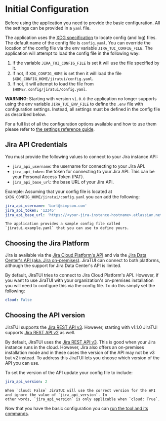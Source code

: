 # Initial Configuration

Before using the application you need to provide the basic configuration. All the settings can be provided in a `yaml`
file.

The application uses the [XDG specification](https://specifications.freedesktop.org/basedir-spec/latest/) to locate
config (and log) files. The default name of the config file is `config.yaml`. You can override the location of the
config file via the env variable `JIRA_TUI_CONFIG_FILE`. The application will attempt to load the config
file in the following way:

1. If the variable `JIRA_TUI_CONFIG_FILE` is set it will use the file specified by it.
2. If not, if `XDG_CONFIG_HOME` is set then it will load the file `$XDG_CONFIG_HOME/jiratui/config.yaml`.
3. If not, it will attempt to load the file from `$HOME/.config/jiratui/config.yaml`.

**WARNING**: Starting with version `v1.0.0` the application no longer supports using the env variable
`JIRA_TUI_ENV_FILE` to define the `.env` file with configuration settings. Instead, all settings must be defined in the
config file as described below.

For a full list of all the configuration options available and how to use them please refer to
[the settings reference guide](/users/configuration/reference.md).

## Jira API Credentials

You must provide the following values to connect to your Jira instance API:

- `jira_api_username`: the username for connecting to your Jira API.
- `jira_api_token`: the token for connecting to your Jira API. This can be your Personal Access Token (PAT).
- `jira_api_base_url`: the base URL of your Jira API.

Example: Assuming that your config file is located at `$XDG_CONFIG_HOME/jiratui/config.yaml` you can add the following:

```yaml
jira_api_username: 'bart@simpson.com'
jira_api_token: '12345'
jira_api_base_url: 'https://<your-jira-instance-hostname>.atlassian.net'
```

```{tip}
The application provides a sample config file called `jiratui.example.yaml` that you can use to define yours.
```

## Choosing the Jira Platform

Jira is available via the [Jira Cloud Platform's API](https://developer.atlassian.com/cloud/jira/platform/rest/v3/intro/#about)
and via the [Jira Data Center's API (aka. Jira on-premises)](https://developer.atlassian.com/server/jira/platform/rest/v11001/intro/#gettingstarted).
JiraTUI can connect to both platforms, although the support for Jira Data Center's API is limited.

By default, JiraTUI tries to connect to Jira Cloud Platform's API. However, if you want to use JiraTUI with your
organization's on-premises installation you will need to configure this via the config file. To do this simply set the
following:

```yaml
cloud: False
```

## Choosing the API version

JiraTUI supports the [Jira REST API v3](https://developer.atlassian.com/cloud/jira/platform/rest/v3/intro/). However,
starting with v1.1.0 JiraTUI supports [Jira REST API v2](https://developer.atlassian.com/cloud/jira/platform/rest/v2/intro/) as
well.

By default, JiraTUI uses the [Jira REST API v3](https://developer.atlassian.com/cloud/jira/platform/rest/v3/intro/).
This is good when your Jira instance runs in the cloud. However, Jira also offers an on-premises installation mode and
in these cases the version of the API may not be v3 but v2 instead. To address this JiraTUI lets you choose which
version of the API you can use.

To set the version of the API update your config file to include:

```yaml
jira_api_version: 2
```

```{Important}
When `cloud: False` JiraTUI will use the correct version for the API and ignore the value of `jira_api_version`. In
other words, `jira_api_version` is only applicable when `cloud: True`.
```

Now that you have the basic configuration you can [run the tool and its commands](/users/usage/index).
